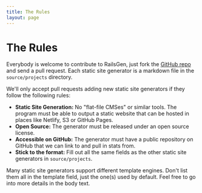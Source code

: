 ```yaml
---
title: The Rules
layout: page
---
```


# The Rules

Everybody is welcome to contribute to RailsGen, just fork the [GitHub repo](https://github.com/netlify/staticgen) and send a pull request.
Each static site generator is a markdown file in the `source/projects` directory.

We'll only accept pull requests adding new static site generators if they follow the following rules:

*   **Static Site Generation:** No "flat-file CMSes" or similar tools. The program must be able to output a static website that can be hosted in places like Netlify, S3 or GitHub Pages.
*   **Open Source:** The generator must be released under an open source license.
*   **Accessible on GitHub:** The generator must have a public repository on GitHub that we can link to and pull in stats from.
*   **Stick to the format:** Fill out all the same fields as the other static site generators in `source/projects`.

Many static site generators support different template engines. Don't list them all in the template field, just the one(s) used by default. Feel free to go into more details in the body text.
